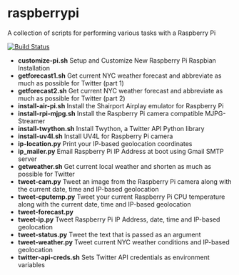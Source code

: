 raspberrypi
=======

A collection of scripts for performing various tasks with a Raspberry Pi

[![Build Status](https://travis-ci.org/swoodford/raspberrypi.svg?branch=master)](https://travis-ci.org/swoodford/raspberrypi)

- **customize-pi.sh** Setup and Customize New Raspberry Pi Raspbian Installation
- **getforecast1.sh** Get current NYC weather forecast and abbreviate as much as possible for Twitter (part 1)
- **getforecast2.sh** Get current NYC weather forecast and abbreviate as much as possible for Twitter (part 2)
- **install-air-pi.sh** Install the Shairport Airplay emulator for Raspberry Pi
- **install-rpi-mjpg.sh** Install the Raspberry Pi camera compatible MJPG-Streamer
- **install-twython.sh** Install Twython, a Twitter API Python library
- **install-uv4l.sh** Install UV4L for Raspberry Pi camera
- **ip-location.py** Print your IP-based geolocation coordinates
- **ip_mailer.py** Email Raspberry Pi IP Address at boot using Gmail SMTP server
- **getweather.sh** Get current local weather and shorten as much as possible for Twitter
- **tweet-cam.py** Tweet an image from the Raspberry Pi camera along with the current date, time and IP-based geolocation
- **tweet-cputemp.py** Tweet your current Raspberry Pi CPU temperature along with the current date, time and IP-based geolocation
- **tweet-forecast.py** 
- **tweet-ip.py** Tweet Raspberry Pi IP Address, date, time and IP-based geolocation
- **tweet-status.py** Tweet the text that is passed as an argument
- **tweet-weather.py** Tweet current NYC weather conditions and IP-based geolocation
- **twitter-api-creds.sh** Sets Twitter API credentials as environment variables
